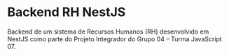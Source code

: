
# Backend RH NestJS
Backend de um sistema de Recursos Humanos (RH) desenvolvido em NestJS como parte do Projeto Integrador do Grupo 04 – Turma JavaScript 07.
